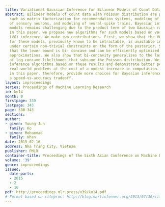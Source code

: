 ```yaml
---
title: Variational Gaussian Inference for Bilinear Models of Count Data
abstract: Bilinear models of count data with Poisson distribution are popular in applications
  such as matrix factorization for recommendation systems, modeling of receptive fields
  of sensory neurons, and modeling of neural-spike trains. Bayesian inference in such
  models remains challenging due to the product term of two Gaussian random vectors.
  In this paper, we propose new algorithms for such models based on variational Gaussian
  (VG) inference. We make two contributions. First, we show that the VG lower bound
  for these models, previously known to be intractable, is available in closed form
  under certain non-trivial constraints on the form of the posterior. Second, we show
  that the lower bound is bi- concave and can be efficiently optimized for mean-field
  approximations. We also show that bi-concavity generalizes to the larger family
  of log-concave likelihoods that subsume the Poisson distribution. We present new
  inference algorithms based on these results and demonstrate better performance on
  real-world problems at the cost of a modest increase in computation. Our contributions
  in this paper, therefore, provide more choices for Bayesian inference in terms of
  a speed-vs-accuracy tradeoff.
layout: inproceedings
series: Proceedings of Machine Learning Research
id: ko14
month: 0
firstpage: 330
lastpage: 343
page: 330-343
sections: 
author:
- given: Young-Jun
  family: Ko
- given: Mohammad
  family: Khan
date: 2015-02-16
address: Nha Trang City, Vietnam
publisher: PMLR
container-title: Proceedings of the Sixth Asian Conference on Machine Learning
volume: '39'
genre: inproceedings
issued:
  date-parts:
  - 2015
  - 2
  - 16
pdf: http://proceedings.mlr.press/v39/ko14.pdf
# Format based on citeproc: http://blog.martinfenner.org/2013/07/30/citeproc-yaml-for-bibliographies/
---
```

